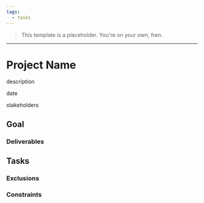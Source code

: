 ```yaml
---
tags:
  - tasks
---
```

> This template is a placeholder. You're on your own, fren.

---

# Project Name

description

date

stakeholders

## Goal

### Deliverables

## Tasks

### Exclusions

### Constraints